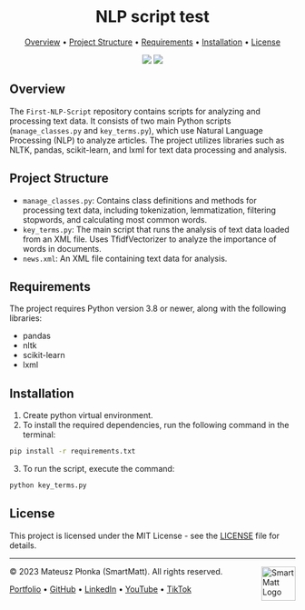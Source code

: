 <h1 align="center">
    NLP script test
</h1>

<p align="center">
  <a href="#overview">Overview</a> •
  <a href="#project-structure">Project Structure</a> •
  <a href="#requirements">Requirements</a> •
  <a href="#installation">Installation</a> •
  <a href="#license">License</a>
</p>

<p align="center">
  <img src="https://img.shields.io/badge/License-MIT-yellow.svg" />
  <img src="https://img.shields.io/badge/Authors-SmartMatt-blue" />
</p>

## Overview
The `First-NLP-Script` repository contains scripts for analyzing and processing text data. It consists of two main Python scripts (`manage_classes.py` and `key_terms.py`), which use Natural Language Processing (NLP) to analyze articles. The project utilizes libraries such as NLTK, pandas, scikit-learn, and lxml for text data processing and analysis.

## Project Structure
- `manage_classes.py`: Contains class definitions and methods for processing text data, including tokenization, lemmatization, filtering stopwords, and calculating most common words.
- `key_terms.py`: The main script that runs the analysis of text data loaded from an XML file. Uses TfidfVectorizer to analyze the importance of words in documents.
- `news.xml`: An XML file containing text data for analysis.

## Requirements
The project requires Python version 3.8 or newer, along with the following libraries:
- pandas
- nltk
- scikit-learn
- lxml

## Installation
1. Create python virtual environment.
2. To install the required dependencies, run the following command in the terminal:
```bash
pip install -r requirements.txt
```
3. To run the script, execute the command:
```bash
python key_terms.py
```

## License
This project is licensed under the MIT License - see the [LICENSE](LICENSE) file for details.

---
&copy; 2023 Mateusz Płonka (SmartMatt). All rights reserved.
<a href="https://smartmatt.pl/">
    <img src="https://smartmatt.pl/github/smartmatt-logo.png" title="SmartMatt Logo" align="right" width="60" />
</a>

<p align="left">
  <a href="https://smartmatt.pl/">Portfolio</a> •
  <a href="https://github.com/SmartMaatt">GitHub</a> •
  <a href="https://www.linkedin.com/in/mateusz-p%C5%82onka-328a48214/">LinkedIn</a> •
  <a href="https://www.youtube.com/user/SmartHDesigner">YouTube</a> •
  <a href="https://www.tiktok.com/@smartmaatt">TikTok</a>
</p>
